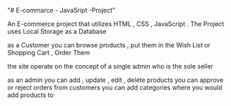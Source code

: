 "# E-commarce - JavaSript -Project"

An E-commerce project that utilizes HTML , CSS , JavaScript . The Project uses Local Storage as a Database

as a Customer you can browse products , put them in the Wish List or Shopping Cart , Order Them

the site operate on the concept of a single admin who is the sole seller

as an admin you can add , update , edit , delete products you can approve or reject orders from customers you can add categories where you would add products to
